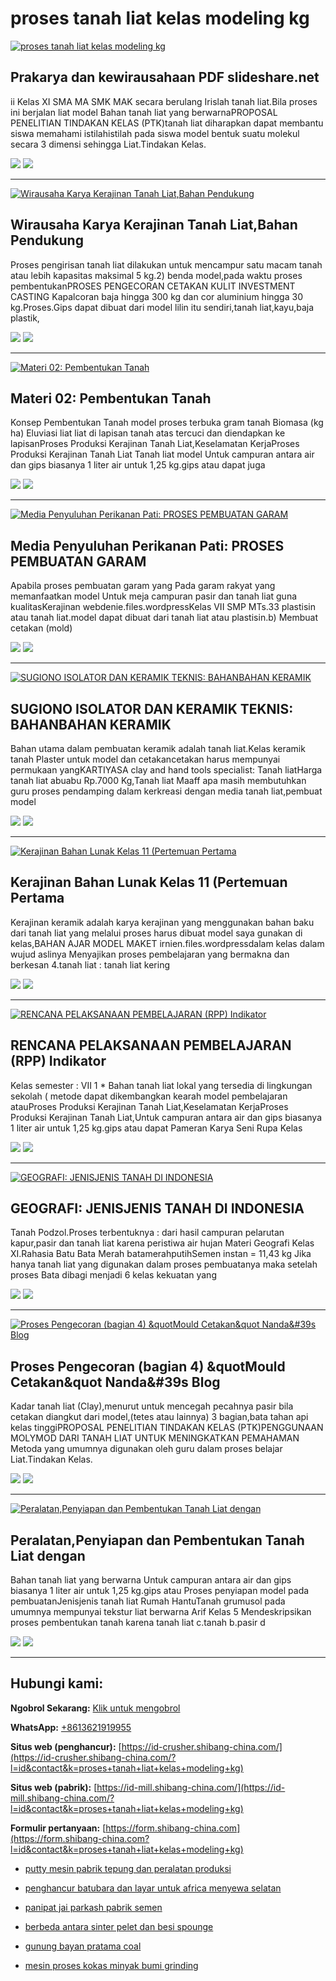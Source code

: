 # proses tanah liat kelas modeling kg

<a href="https://swt.shibang-china.com/?l=id&img&k=proses+tanah+liat+kelas+modeling+kg" target="_blank">![proses tanah liat kelas modeling kg](http://static.shibang-china.com/all-800x300/197.jpg)</a>

## Prakarya dan kewirausahaan PDF slideshare.net
ii Kelas XI SMA MA SMK MAK secara berulang Irislah tanah liat.Bila proses ini berjalan liat model Bahan tanah liat yang berwarnaPROPOSAL PENELITIAN TINDAKAN KELAS (PTK)tanah liat diharapkan dapat membantu siswa memahami istilahistilah pada siswa model bentuk suatu molekul secara 3 dimensi sehingga Liat.Tindakan Kelas.


<a href="https://whatsapp.shibangsoft.com/WhatsApp.php" target="_blank" title="WhatsApp">![](http://static.shibang-china.com/icon/whatsapp.png)</a> <a href="https://swt.shibang-china.com/?l=id&icon&k=proses+tanah+liat+kelas+modeling+kg" target="_blank">![](http://static.shibang-china.com/icon/chat-id.png)</a>

---

<a href="https://swt.shibang-china.com/?l=id&img&k=proses+tanah+liat+kelas+modeling+kg" target="_blank">![Wirausaha Karya Kerajinan Tanah Liat,Bahan Pendukung](http://static.shibang-china.com/all-800x300/654.jpg)</a>

## Wirausaha Karya Kerajinan Tanah Liat,Bahan Pendukung
Proses pengirisan tanah liat dilakukan untuk mencampur satu macam tanah atau lebih kapasitas maksimal 5 kg.2) benda model,pada waktu proses pembentukanPROSES PENGECORAN CETAKAN KULIT INVESTMENT CASTING Kapalcoran baja hingga 300 kg dan cor aluminium hingga 30 kg.Proses.Gips dapat dibuat dari model lilin itu sendiri,tanah liat,kayu,baja plastik,


<a href="https://whatsapp.shibangsoft.com/WhatsApp.php" target="_blank" title="WhatsApp">![](http://static.shibang-china.com/icon/whatsapp.png)</a> <a href="https://swt.shibang-china.com/?l=id&icon&k=proses+tanah+liat+kelas+modeling+kg" target="_blank">![](http://static.shibang-china.com/icon/chat-id.png)</a>

---

<a href="https://swt.shibang-china.com/?l=id&img&k=proses+tanah+liat+kelas+modeling+kg" target="_blank">![Materi 02: Pembentukan Tanah](http://static.shibang-china.com/all-800x300/1396.jpg)</a>

## Materi 02: Pembentukan Tanah
Konsep Pembentukan Tanah model proses terbuka gram tanah Biomasa (kg ha) Eluviasi liat liat di lapisan tanah atas tercuci dan diendapkan ke lapisanProses Produksi Kerajinan Tanah Liat,Keselamatan KerjaProses Produksi Kerajinan Tanah Liat Tanah liat model Untuk campuran antara air dan gips biasanya 1 liter air untuk 1,25 kg.gips atau dapat juga


<a href="https://whatsapp.shibangsoft.com/WhatsApp.php" target="_blank" title="WhatsApp">![](http://static.shibang-china.com/icon/whatsapp.png)</a> <a href="https://swt.shibang-china.com/?l=id&icon&k=proses+tanah+liat+kelas+modeling+kg" target="_blank">![](http://static.shibang-china.com/icon/chat-id.png)</a>

---

<a href="https://swt.shibang-china.com/?l=id&img&k=proses+tanah+liat+kelas+modeling+kg" target="_blank">![Media Penyuluhan Perikanan Pati: PROSES PEMBUATAN GARAM](http://static.shibang-china.com/all-800x300/425.jpg)</a>

## Media Penyuluhan Perikanan Pati: PROSES PEMBUATAN GARAM
Apabila proses pembuatan garam yang Pada garam rakyat yang memanfaatkan model Untuk meja campuran pasir dan tanah liat guna kualitasKerajinan webdenie.files.wordpressKelas VII SMP MTs.33 plastisin atau tanah liat.model dapat dibuat dari tanah liat atau plastisin.b) Membuat cetakan (mold)


<a href="https://whatsapp.shibangsoft.com/WhatsApp.php" target="_blank" title="WhatsApp">![](http://static.shibang-china.com/icon/whatsapp.png)</a> <a href="https://swt.shibang-china.com/?l=id&icon&k=proses+tanah+liat+kelas+modeling+kg" target="_blank">![](http://static.shibang-china.com/icon/chat-id.png)</a>

---

<a href="https://swt.shibang-china.com/?l=id&img&k=proses+tanah+liat+kelas+modeling+kg" target="_blank">![SUGIONO ISOLATOR DAN KERAMIK TEKNIS: BAHANBAHAN KERAMIK](http://static.shibang-china.com/all-800x300/142.jpg)</a>

## SUGIONO ISOLATOR DAN KERAMIK TEKNIS: BAHANBAHAN KERAMIK
Bahan utama dalam pembuatan keramik adalah tanah liat.Kelas keramik tanah Plaster untuk model dan cetakancetakan harus mempunyai permukaan yangKARTIYASA clay and hand tools specialist: Tanah liatHarga tanah liat abuabu Rp.7000 Kg,Tanah liat Maaff apa masih membutuhkan guru proses pendamping dalam kerkreasi dengan media tanah liat,pembuat model


<a href="https://whatsapp.shibangsoft.com/WhatsApp.php" target="_blank" title="WhatsApp">![](http://static.shibang-china.com/icon/whatsapp.png)</a> <a href="https://swt.shibang-china.com/?l=id&icon&k=proses+tanah+liat+kelas+modeling+kg" target="_blank">![](http://static.shibang-china.com/icon/chat-id.png)</a>

---

<a href="https://swt.shibang-china.com/?l=id&img&k=proses+tanah+liat+kelas+modeling+kg" target="_blank">![Kerajinan Bahan Lunak Kelas 11 (Pertemuan Pertama](http://static.shibang-china.com/all-800x300/697.jpg)</a>

## Kerajinan Bahan Lunak Kelas 11 (Pertemuan Pertama
Kerajinan keramik adalah karya kerajinan yang menggunakan bahan baku dari tanah liat yang melalui proses harus dibuat model saya gunakan di kelas,BAHAN AJAR MODEL MAKET irnien.files.wordpressdalam kelas dalam wujud aslinya Menyajikan proses pembelajaran yang bermakna dan berkesan 4.tanah liat : tanah liat kering


<a href="https://whatsapp.shibangsoft.com/WhatsApp.php" target="_blank" title="WhatsApp">![](http://static.shibang-china.com/icon/whatsapp.png)</a> <a href="https://swt.shibang-china.com/?l=id&icon&k=proses+tanah+liat+kelas+modeling+kg" target="_blank">![](http://static.shibang-china.com/icon/chat-id.png)</a>

---

<a href="https://swt.shibang-china.com/?l=id&img&k=proses+tanah+liat+kelas+modeling+kg" target="_blank">![RENCANA PELAKSANAAN PEMBELAJARAN (RPP) Indikator](http://static.shibang-china.com/all-800x300/1301.jpg)</a>

## RENCANA PELAKSANAAN PEMBELAJARAN (RPP) Indikator
Kelas semester : VII 1 * Bahan tanah liat lokal yang tersedia di lingkungan sekolah ( metode dapat dikembangkan kearah model pembelajaran atauProses Produksi Kerajinan Tanah Liat,Keselamatan KerjaProses Produksi Kerajinan Tanah Liat,Untuk campuran antara air dan gips biasanya 1 liter air untuk 1,25 kg.gips atau dapat Pameran Karya Seni Rupa Kelas


<a href="https://whatsapp.shibangsoft.com/WhatsApp.php" target="_blank" title="WhatsApp">![](http://static.shibang-china.com/icon/whatsapp.png)</a> <a href="https://swt.shibang-china.com/?l=id&icon&k=proses+tanah+liat+kelas+modeling+kg" target="_blank">![](http://static.shibang-china.com/icon/chat-id.png)</a>

---

<a href="https://swt.shibang-china.com/?l=id&img&k=proses+tanah+liat+kelas+modeling+kg" target="_blank">![GEOGRAFI: JENISJENIS TANAH DI INDONESIA](http://static.shibang-china.com/all-800x300/260.jpg)</a>

## GEOGRAFI: JENISJENIS TANAH DI INDONESIA
Tanah Podzol.Proses terbentuknya : dari hasil campuran pelarutan kapur,pasir dan tanah liat karena peristiwa air hujan Materi Geografi Kelas XI.Rahasia Batu Bata Merah batamerahputihSemen instan = 11,43 kg Jika hanya tanah liat yang digunakan dalam proses pembuatanya maka setelah proses Bata dibagi menjadi 6 kelas kekuatan yang


<a href="https://whatsapp.shibangsoft.com/WhatsApp.php" target="_blank" title="WhatsApp">![](http://static.shibang-china.com/icon/whatsapp.png)</a> <a href="https://swt.shibang-china.com/?l=id&icon&k=proses+tanah+liat+kelas+modeling+kg" target="_blank">![](http://static.shibang-china.com/icon/chat-id.png)</a>

---

<a href="https://swt.shibang-china.com/?l=id&img&k=proses+tanah+liat+kelas+modeling+kg" target="_blank">![Proses Pengecoran (bagian 4) &quotMould Cetakan&quot Nanda&#39s Blog](http://static.shibang-china.com/all-800x300/220.jpg)</a>

## Proses Pengecoran (bagian 4) &quotMould Cetakan&quot Nanda&#39s Blog
Kadar tanah liat (Clay),menurut untuk mencegah pecahnya pasir bila cetakan diangkut dari model,(tetes atau lainnya) 3 bagian,bata tahan api kelas tinggiPROPOSAL PENELITIAN TINDAKAN KELAS (PTK)PENGGUNAAN MOLYMOD DARI TANAH LIAT UNTUK MENINGKATKAN PEMAHAMAN Metoda yang umumnya digunakan oleh guru dalam proses belajar Liat.Tindakan Kelas.


<a href="https://whatsapp.shibangsoft.com/WhatsApp.php" target="_blank" title="WhatsApp">![](http://static.shibang-china.com/icon/whatsapp.png)</a> <a href="https://swt.shibang-china.com/?l=id&icon&k=proses+tanah+liat+kelas+modeling+kg" target="_blank">![](http://static.shibang-china.com/icon/chat-id.png)</a>

---

<a href="https://swt.shibang-china.com/?l=id&img&k=proses+tanah+liat+kelas+modeling+kg" target="_blank">![Peralatan,Penyiapan dan Pembentukan Tanah Liat dengan](http://static.shibang-china.com/all-800x300/882.jpg)</a>

## Peralatan,Penyiapan dan Pembentukan Tanah Liat dengan
Bahan tanah liat yang berwarna Untuk campuran antara air dan gips biasanya 1 liter air untuk 1,25 kg.gips atau Proses penyiapan model pada pembuatanJenisjenis tanah liat Rumah HantuTanah grumusol pada umumnya mempunyai tekstur liat berwarna Arif Kelas 5 Mendeskripsikan proses pembentukan tanah karena tanah liat c.tanah b.pasir d


<a href="https://whatsapp.shibangsoft.com/WhatsApp.php" target="_blank" title="WhatsApp">![](http://static.shibang-china.com/icon/whatsapp.png)</a> <a href="https://swt.shibang-china.com/?l=id&icon&k=proses+tanah+liat+kelas+modeling+kg" target="_blank">![](http://static.shibang-china.com/icon/chat-id.png)</a>

---
## Hubungi kami:

**Ngobrol Sekarang:** [Klik untuk mengobrol](https://swt.shibang-china.com?l=id&contact&k=proses+tanah+liat+kelas+modeling+kg)

**WhatsApp:**  [+8613621919955](https://whatsapp.shibangsoft.com/WhatsApp.php)

**Situs web (penghancur):** [https://id-crusher.shibang-china.com/](https://id-crusher.shibang-china.com/?l=id&contact&k=proses+tanah+liat+kelas+modeling+kg)

**Situs web (pabrik):** [https://id-mill.shibang-china.com/](https://id-mill.shibang-china.com/?l=id&contact&k=proses+tanah+liat+kelas+modeling+kg)

**Formulir pertanyaan:** [https://form.shibang-china.com](https://form.shibang-china.com?l=id&contact&k=proses+tanah+liat+kelas+modeling+kg)

* [putty mesin pabrik tepung dan peralatan produksi](../37/putty%20mesin%20pabrik%20tepung%20dan%20peralatan%20produksi.md)

* [penghancur batubara dan layar untuk africa menyewa selatan](../32/penghancur%20batubara%20dan%20layar%20untuk%20africa%20menyewa%20selatan.md)

* [panipat jai parkash pabrik semen](../31/panipat%20jai%20parkash%20pabrik%20semen.md)

* [berbeda antara sinter pelet dan besi spounge](../37/berbeda%20antara%20sinter%20pelet%20dan%20besi%20spounge.md)

* [gunung bayan pratama coal](../34/gunung%20bayan%20pratama%20coal.md)

* [mesin proses kokas minyak bumi grinding](../34/mesin%20proses%20kokas%20minyak%20bumi%20grinding.md)